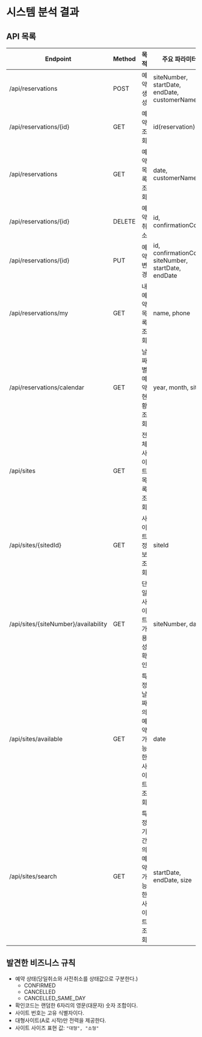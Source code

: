 # 시스템 분석 결과

## API 목록

| Endpoint                             | Method | 목적                   | 주요 파라미터                                              | 비고                     |
|--------------------------------------|--------|----------------------|------------------------------------------------------|------------------------|
| /api/reservations                    | POST   | 예약 생성                | siteNumber, startDate, endDate, customerName         | @PrePersist 로 예약 상태 변경 |
| /api/reservations/{id}               | GET    | 예약 조회                | id(reservation)                                      |                        |
| /api/reservations                    | GET    | 예약 목록 조회             | date, customerName                                   |                        |
| /api/reservations/{id}               | DELETE | 예약 취소                | id, confirmationCode                                 |                        |
| /api/reservations/{id}               | PUT    | 예약 변경                | id, confirmationCode, siteNumber, startDate, endDate | 요구사항에 없어서 추가           |
| /api/reservations/my                 | GET    | 내 예약 목록 조회           | name, phone                                          |                        |
| /api/reservations/calendar           | GET    | 날짜별 예약 현황 조회         | year, month, siteId                                  |                        |
| /api/sites                           | GET    | 전체 사이트 목록 조회         |                                                      |                        |
| /api/sites/{sitedId}                 | GET    | 사이트 정보 조회            | siteId                                               |                        |
| /api/sites/{siteNumber}/availability | GET    | 단일 사이트 가용성 확인        | siteNumber, date                                     | 요구사항에 없어서 추가           |
| /api/sites/available                 | GET    | 특정 날짜의 예약 가능한 사이트 조회 | date                                                 |                        |
| /api/sites/search                    | GET    | 특정 기간의 예약 가능한 사이트 조회 | startDate, endDate, size                             |                        |

## 발견한 비즈니스 규칙

- 예약 상태(당일취소와 사전취소를 상태값으로 구분한다.)
    - CONFIRMED
    - CANCELLED
    - CANCELLED_SAME_DAY
- 확인코드는 랜덤한 6자리의 영문(대문자) 숫자 조합이다.
- 사이트 번호는 고유 식별자이다.
- 대형사이트(A로 시작)만 전력을 제공한다.
- 사이트 사이즈 표현 값: `"대형", "소형"`
